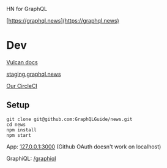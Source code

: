 HN for GraphQL

[https://graphql.news](https://graphql.news)

# Dev

[Vulcan docs](http://docs.vulcanjs.org)

[staging.graphql.news](https://staging.graphql.news)

[Our CircleCI](https://circleci.com/gh/GraphQLGuide/news/)

## Setup

```
git clone git@github.com:GraphQLGuide/news.git
cd news
npm install
npm start
```

App: [127.0.0.1:3000](http://127.0.0.1:3000/) (Github OAuth doesn't work on localhost)

GraphiQL: [/graphiql](http://127.0.0.1:3000/graphiql)
